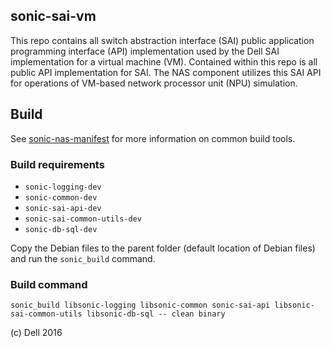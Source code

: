 sonic-sai-vm
----------------------
This repo contains all switch abstraction interface (SAI) public application programming interface (API) implementation used by the Dell SAI implementation for a virtual machine (VM). Contained within this repo is all public API implementation for SAI. The NAS component utilizes this SAI API for operations of VM-based network processor unit (NPU) simulation. 

Build
--------
See [sonic-nas-manifest](https://github.com/Azure/sonic-nas-manifest) for more information on common build tools.

### Build requirements
* `sonic-logging-dev`
* `sonic-common-dev`
* `sonic-sai-api-dev`
* `sonic-sai-common-utils-dev`
* `sonic-db-sql-dev`

Copy the Debian files to the parent folder (default location of Debian files) and run the `sonic_build` command.

### Build command
    sonic_build libsonic-logging libsonic-common sonic-sai-api libsonic-sai-common-utils libsonic-db-sql -- clean binary

(c) Dell 2016
